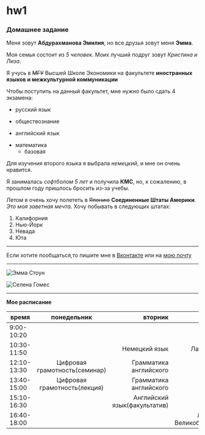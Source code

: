 # hw1

### Домашнее задание

Меня зовут **Абдурахманова Эмилия**, но все друзья зовут меня __Эмма__.

Моя семья состоит из _5 человек_. Моих лучший подруг зовут *Кристина и Лиза*.

Я учусь в ~~МГУ~~ Высшей Школе Экономики на факультете **иностранных языков и межкультурной коммуникации**

Чтобы поступить на данный факультет, мне нужно было сдать 4 экзамена:
+ русский язык
- обществознание
+ английский язык
- математика
  * базовая

Для изучения второго языка я выбрала *немецкий*, и мне он очень нравится. 

Я занималась _софтболом 5 лет_ и получила **КМС**, но, к сожалению, в прошлом году пришлось бросить из-за учебы.

Летом я очень хочу полететь в ~~Японию~~ __Соединенные Штаты Америки__. _Это моя заветная мечта_.
Хочу побывать в следующих штатах:
1. Калифорния
2. Нью-Йорк
3. Невада
4. Юта

****

Если хотите пообщаться,то пишите мне в [Вконтакте](https://vk.com/emili29 "всегда отвечу") или на [мою почту](granger.99@mail.ru)

----

![Эмма Стоун](https://www.dailyrush.dk/uploads/2017/03/Emma-Stone-Smile-Wallpapers-1.jpg "Моя любимая актриса")

![Селена Гомес](https://www.segodnya.ua/img/article/10935/55_main_new.1511771586.jpg "Моя любимая певица")

***

__Мое расписание__

время|понедельник|вторник|среда|четверг|пятница
---|:---:|---:|:---:|---:|---:
9:00-10:20||||Фонетика английского|Практика речи(англ.)
10:30-11:50||Немецкий язык|Латинский язык||Практика речи(англ.)|Практика речи(англ.)
12:10-13:30|Цифровая грамотность(семинар)|Грамматика английского||Немецкий язык|Литература Великобритании(лекция)
13:40-15:00|Цифровая грамотность(лекция)|Грамматика английского|||Немецкий язык|
15:10-16:30||Английский язык(факультатив)|НИС||
16:40-18:00|||Литература Великобратании(семинар)||

